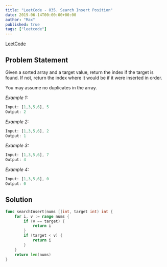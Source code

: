 ```yaml
---
title: "LeetCode - 035. Search Insert Position"
date: 2019-06-14T00:00:00+00:00
author: "Max"
published: true
tags: ["leetcode"]
---
```


[LeetCode](https://leetcode.com/problems/search-insert-position/)

## Problem Statement

Given a sorted array and a target value, return the index if the target is found. If not, return the index where it would be if it were inserted in order.

You may assume no duplicates in the array.

*Example 1:*

```js
Input: [1,3,5,6], 5
Output: 2
```

*Example 2:*

```js
Input: [1,3,5,6], 2
Output: 1
```

*Example 3:*

```js
Input: [1,3,5,6], 7
Output: 4
```

*Example 4:*

```js
Input: [1,3,5,6], 0
Output: 0
```

## Solution

```go
func searchInsert(nums []int, target int) int {
    for i, v := range nums {
        if (v == target) {
            return i
        }
        if (target < v) {
            return i
        }
    }
    return len(nums)
}
```
